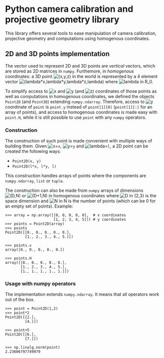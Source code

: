 # Python camera calibration and projective geometry library

This library offers several tools to ease manipulation of camera calibration, projective geometry and computations using homogenous coordinates.


## 2D and 3D points implementation

The vector used to represent 2D and 3D points are _vertical_ vectors, which are stored as 2D matrices in `numpy`. Furthemore, in _homogenous_ coordinates: a 3D point ![`(x,y,z)`](https://render.githubusercontent.com/render/math?math=x,y,z) in the world is represented by a 4 element vector ![`(lambda*x,lambda*y,lambda*z,lambda)`](https://render.githubusercontent.com/render/math?math=\left[\lambda&space;x,\lambda&space;y,\lambda&space;z,\lambda&space;\right]^T) where ![`lambda in R_0`](https://render.githubusercontent.com/render/math?math=\lambda\in\mathbb{R}_0).

To simplify access to ![`x`](https://render.githubusercontent.com/render/math?math=x) and ![`y`](https://render.githubusercontent.com/render/math?math=y) (and ![`z`](https://render.githubusercontent.com/render/math?math=z)) coordinates of those points as well as computations in homogenous coordinates, we defined the objects `Point2D` (and `Point3D`) extending `numpy.ndarray`. Therefore, access to ![`y`](https://render.githubusercontent.com/render/math?math=y) coordinate of `point` is `point.y` instead of `point[1][0]` (`point[1][:]` for an array of points), and access to homogenous coordinates is made easy with `point.H`, while it is still possible to use `point` with any `numpy` operators.

### Construction

The construction of such point is made convenient with multiple ways of building them. Given ![`x`](https://render.githubusercontent.com/render/math?math=x)=`x`, ![`y`](https://render.githubusercontent.com/render/math?math=y)=`y` and ![`lambda`](https://render.githubusercontent.com/render/math?math=\lambda)=`l`, a 2D point can be created the following ways:
 - `Point2D(x, y)`
 - `Point2D(l*x, l*y, l)`

This construction handles arrays of points where the components are `numpy.ndarray`, `list` or `tuple`.

The construction can also be made from `numpy` arrays of dimensions ![`(D,N)`](https://render.githubusercontent.com/render/math?math=(D,N)) or ![`(D+1,N)`](https://render.githubusercontent.com/render/math?math=(D+1,N)) in homogenous coordinates where ![`D in {2,3}`](https://render.githubusercontent.com/render/math?math=D\in\{2,3\}) is the space dimension and ![`N in N`](https://render.githubusercontent.com/render/math?math=N\in\mathbb{N}) is the number of points (which can be 0 for an empty set of points). Example:
```
>>> array = np.array([[0, 0, 0, 0, 0],  # x coordinates
                      [1, 2, 3, 4, 5]]) # y coordinates
>>> points = Point2D(array)
>>> points
Point2D([[0., 0., 0., 0., 0.],
         [1., 2., 3., 4., 5.]])

>>> points.x
array([0., 0., 0., 0., 0.])

>>> points.H
array([[0., 0., 0., 0., 0.],
       [1., 2., 3., 4., 5.],
       [1., 1., 1., 1., 1.]])
```

### Usage with numpy operators

The implementation extends `numpy.ndarray`. It means that all operators work out of the box.
```
>>> point = Point2D(1,2)
>>> point*2
Point2D([[2.],
         [4.]])

>>> point+5
Point2D([[6.],
         [7.]])

>>> np.linalg.norm(point)
2.23606797749979
```
